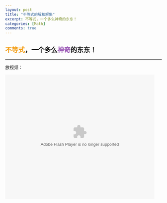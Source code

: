 ```yaml
---
layout: post
title: "不等式的解和解集"
excerpt: 不等式，一个多么神奇的东东！
categories: [Math]
comments: true
---
```


## <font color="f39c12">不等式</font>，一个多么<font color="9b59b6">神奇</font>的东东！

---

放视频：

<embed src='http://player.youku.com/player.php/sid/XMTUwODQxNjc0MA==/v.swf' allowFullScreen='true' quality='high' width='480' height='400' align='middle' allowScriptAccess='always' type='application/x-shockwave-flash'></embed>
